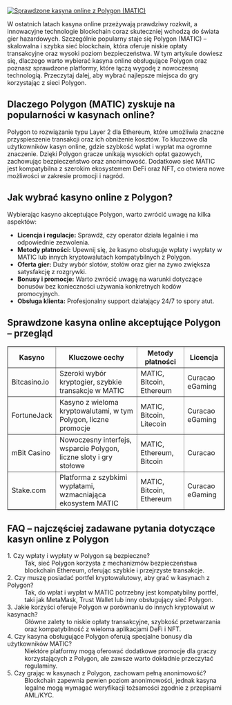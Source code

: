 [![Sprawdzone kasyna online z Polygon (MATIC)](https://123-caf.pages.dev/gitsignup.png)](https://vrmoo.ru/Bt82HjjY)

<div>   <p>W ostatnich latach kasyna online przeżywają prawdziwy rozkwit, a innowacyjne technologie blockchain coraz skuteczniej wchodzą do świata gier hazardowych. Szczególnie popularny staje się Polygon (MATIC) – skalowalna i szybka sieć blockchain, która oferuje niskie opłaty transakcyjne oraz wysoki poziom bezpieczeństwa. W tym artykule dowiesz się, dlaczego warto wybierać kasyna online obsługujące Polygon oraz poznasz sprawdzone platformy, które łączą wygodę z nowoczesną technologią. Przeczytaj dalej, aby wybrać najlepsze miejsca do gry korzystając z sieci Polygon.</p>    <h2>Dlaczego Polygon (MATIC) zyskuje na popularności w kasynach online?</h2>   <p>Polygon to rozwiązanie typu Layer 2 dla Ethereum, które umożliwia znaczne przyspieszenie transakcji oraz ich obniżenie kosztów. To kluczowe dla użytkowników kasyn online, gdzie szybkość wpłat i wypłat ma ogromne znaczenie. Dzięki Polygon gracze unikają wysokich opłat gazowych, zachowując bezpieczeństwo oraz anonimowość. Dodatkowo sieć MATIC jest kompatybilna z szerokim ekosystemem DeFi oraz NFT, co otwiera nowe możliwości w zakresie promocji i nagród.</p>    <h2>Jak wybrać kasyno online z Polygon?</h2>   <p>Wybierając kasyno akceptujące Polygon, warto zwrócić uwagę na kilka aspektów:</p>   <ul>   <li><strong>Licencja i regulacje:</strong> Sprawdź, czy operator działa legalnie i ma odpowiednie zezwolenia.</li>   <li><strong>Metody płatności:</strong> Upewnij się, że kasyno obsługuje wpłaty i wypłaty w MATIC lub innych kryptowalutach kompatybilnych z Polygon.</li>   <li><strong>Oferta gier:</strong> Duży wybór slotów, stołów oraz gier na żywo zwiększa satysfakcję z rozgrywki.</li>   <li><strong>Bonusy i promocje:</strong> Warto zwrócić uwagę na warunki dotyczące bonusów bez konieczności używania konkretnych kodów promocyjnych.</li>   <li><strong>Obsługa klienta:</strong> Profesjonalny support działający 24/7 to spory atut.</li>   </ul>    <h2>Sprawdzone kasyna online akceptujące Polygon – przegląd</h2>   <table border="1" cellpadding="8" cellspacing="0">   <thead>   <tr>   <th>Kasyno</th>   <th>Kluczowe cechy</th>   <th>Metody płatności</th>   <th>Licencja</th>   </tr>   </thead>   <tbody>   <tr>   <td>Bitcasino.io</td>   <td>Szeroki wybór kryptogier, szybkie transakcje w MATIC</td>   <td>MATIC, Bitcoin, Ethereum</td>   <td>Curacao eGaming</td>   </tr>   <tr>   <td>FortuneJack</td>   <td>Kasyno z wieloma kryptowalutami, w tym Polygon, liczne promocje</td>   <td>MATIC, Bitcoin, Litecoin</td>   <td>Curacao eGaming</td>   </tr>   <tr>   <td>mBit Casino</td>   <td>Nowoczesny interfejs, wsparcie Polygon, liczne sloty i gry stołowe</td>   <td>MATIC, Ethereum, Bitcoin</td>   <td>Curacao</td>   </tr>   <tr>   <td>Stake.com</td>   <td>Platforma z szybkimi wypłatami, wzmacniająca ekosystem MATIC</td>   <td>MATIC, Bitcoin, Ethereum</td>   <td>Curacao eGaming</td>   </tr>   </tbody>   </table>    <h2>FAQ – najczęściej zadawane pytania dotyczące kasyn online z Polygon</h2>    <dl>   <dt>1. Czy wpłaty i wypłaty w Polygon są bezpieczne?</dt>   <dd>Tak, sieć Polygon korzysta z mechanizmów bezpieczeństwa blockchain Ethereum, oferując szybkie i przejrzyste transakcje.</dd>    <dt>2. Czy muszę posiadać portfel kryptowalutowy, aby grać w kasynach z Polygon?</dt>   <dd>Tak, do wpłat i wypłat w MATIC potrzebny jest kompatybilny portfel, taki jak MetaMask, Trust Wallet lub inny obsługujący sieć Polygon.</dd>    <dt>3. Jakie korzyści oferuje Polygon w porównaniu do innych kryptowalut w kasynach?</dt>   <dd>Główne zalety to niskie opłaty transakcyjne, szybkość przetwarzania oraz kompatybilność z wieloma aplikacjami DeFi i NFT.</dd>    <dt>4. Czy kasyna obsługujące Polygon oferują specjalne bonusy dla użytkowników MATIC?</dt>   <dd>Niektóre platformy mogą oferować dodatkowe promocje dla graczy korzystających z Polygon, ale zawsze warto dokładnie przeczytać regulaminy.</dd>    <dt>5. Czy grając w kasynach z Polygon, zachowam pełną anonimowość?</dt>   <dd>Blockchain zapewnia pewien poziom anonimowości, jednak kasyna legalne mogą wymagać weryfikacji tożsamości zgodnie z przepisami AML/KYC.</dd>   </dl>   </div>